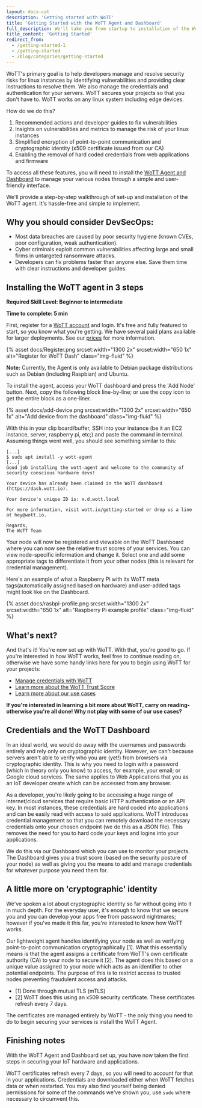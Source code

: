```yaml
---
layout: docs-cat
description: 'Getting started with WoTT'
title: 'Getting Started with the WoTT Agent and Dashboard'
full_description: We'll take you from startup to installation of the WoTT Agent so you can begin integrating security for your needs.
title_content: 'Getting Started'
redirect_from:
  - /getting-started-1
  - /getting-started
  - /blog/categories/getting-started
---
```


WoTT's primary goal is to help developers manage and resolve security risks for linux instances by identifying vulnerabilities and providing clear instructions to resolve them. We also manage the credentials and authentication for your servers. WoTT secures your projects so that you don't have to. WoTT works on any linux system including edge devices.

How do we do this?

1. Recommended actions and developer guides to fix vulnerabilities
2. Insights on vulnerabilities and metrics to manage the risk of your linux instances
3. Simplified encryption of point-to-point communication and cryptographic identity (x509 certificate issued from our CA)
4. Enabling the removal of hard coded credentials from web applications and firmware

To access all these features, you will need to install the [WoTT Agent and Dashboard](https://dash.wott.io) to manage your various nodes through a simple and user-friendly interface.

We'll provide a step-by-step walkthrough of set-up and installation of the WoTT agent. It's hassle-free and simple to implement.

## Why you should consider DevSecOps:

- Most data breaches are caused by poor security hygiene (known CVEs, poor configuration, weak authentication).
- Cyber criminals exploit common vulnerabilities affecting large and small firms in untargeted ransomware attacks.
- Developers can fix problems faster than anyone else. Save them time with clear instructions and developer guides.

## Installing the WoTT agent in 3 steps

**Required Skill Level: Beginner to intermediate**

**Time to complete: 5 min**

First, register for a [WoTT account](https://dash.wott.io) and login. It's free and fully featured to start, so you know what you're getting. We have several paid plans available for larger deployments. See our [prices]({{site.url}}/pricing) for more information.

{% asset docs/Register.png srcset:width="1300 2x" srcset:width="650 1x" alt="Register for WoTT Dash" class="img-fluid" %}

**Note:** Currently, the Agent is only available to Debian package distributions such as Debian (including Raspbian) and Ubuntu.

To install the agent, access your WoTT dashboard and press the 'Add Node' button. Next, copy the following block line-by-line; or use the copy icon to get the entire block as a one-liner.

{% asset docs/add-device.png srcset:width="1300 2x" srcset:width="650 1x" alt="Add device from the dashboard" class="img-fluid" %}

With this in your clip board/buffer, SSH into your instance (be it an EC2 instance, server, raspberry pi, etc;) and paste the command in terminal. Assuming things went well, you should see something similar to this:

```
[...]
$ sudo apt install -y wott-agent
[...]
Good job installing the wott-agent and welcome to the community of security conscious hardware devs!

Your device has already been claimed in the WoTT dashboard (https://dash.wott.io).

Your device's unique ID is: x.d.wott.local

For more information, visit wott.io/getting-started or drop us a line at hey@wott.io.

Regards,
The WoTT Team
```

Your node will now be registered and viewable on the WoTT Dashboard where you can now see the relative trust scores of your services.
You can view node-specific information and change it. Select one and add some appropriate tags to differentiate it from your other nodes (this is relevant for credential management).

Here's an example of what a Raspberry Pi with its WoTT meta tags(automatically assigned based on hardware) and user-added tags might look like on the Dashboard.

{% asset docs/rasbpi-profile.png srcset:width="1300 2x" srcset:width="650 1x" alt="Raspberry Pi example profile" class="img-fluid" %}

## What's next?

And that's it! You're now set up with WoTT.
With that, you're good to go. If you're interested in how WoTT works, feel free to continue reading on, otherwise we have some handy links here for you to begin using WoTT for your projects:

* [Manage credentials with WoTT]({{site.url}}/documentation/manage-credentials)
* [Learn more about the WoTT Trust Score]({{site.url}}/documentation/trust-score)
* [Learn more about our use cases]({{site.url}}/documentation/use-cases)

**If you're interested in learning a bit more about WoTT, carry on reading- otherwise you're all done! Why not play with some of our use cases?**

## Credentials and the WoTT Dashboard

In an ideal world, we would do away with the usernames and passwords entirely and rely only on cryptographic identity. However, we can't because servers aren't able to verify who you are (yet!) from browsers via cryptographic identity. This is why you need to login with a password (which in theory only you know) to access, for example, your email; or Google cloud services. The same applies to Web Applications that you as an IoT developer create which can be accessed from any browser.

As a developer, you're likely going to be accessing a huge range of internet/cloud services that require basic HTTP authentication or an API key. In most instances, these credentials are hard coded into applications and can be easily read with access to said applications. WoTT introduces credential management so that you can remotely download the necessary credentials onto your chosen endpoint (we do this as a JSON file). This removes the need for you to hard code your keys and logins into your applications.

We do this via our Dashboard which you can use to monitor your projects. The Dashboard gives you a trust score (based on the security posture of your node) as well as giving you the means to add and manage credentials for whatever purpose you need them for.

## A little more on 'cryptographic' identity

We've spoken a lot about cryptographic identity so far without going into it in much depth. For the everyday user, it's enough to know that we secure you and you can develop your apps free from password nightmares; however if you've made it this far, you're interested to know how WoTT works.

Our lightweight agent handles identifying your node as well as verifying point-to-point communication cryptographically [1]. What this essentially means is that the agent assigns a certificate from WoTT's own certificate authority (CA) to your node to secure it [2].
The agent does this based on a unique value assigned to your node which acts as an identifier to other potential endpoints. The purpose of this is to restrict access to trusted nodes preventing fraudulent access and attacks.

* [1] Done through mutual TLS (mTLS)
* [2] WoTT does this using an x509 security certificate. These certificates refresh every 7 days.

The certificates are managed entirely by WoTT - the only thing you need to do to begin securing your services is install the WoTT Agent.

## Finishing notes

With the WoTT Agent and Dashboard set up, you have now taken the first steps in securing your IoT hardware and applications.

WoTT certificates refresh every 7 days, so you will need to account for that in your applications.
Credentials are downloaded either when WoTT fetches data or when restarted. You may also find yourself being denied permissions for some of the commands we've shown you, use `sudo` where necessary to circumvent this.
